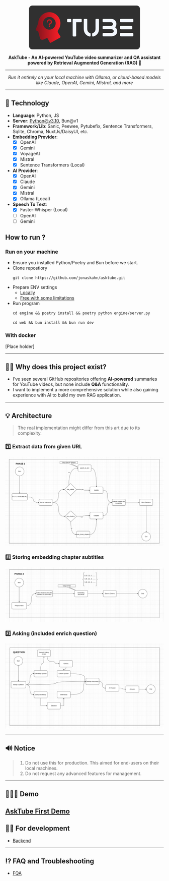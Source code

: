 <p align="center">
  <img src="docs/images/logo.png" alt="AskTube's Logo"/>
</p>
<p align="center">
  <strong>AskTube - An AI-powered YouTube video summarizer and QA assistant powered by Retrieval Augmented Generation (RAG) 🤖</strong>
</p>

---

<p align="center">
  <i>Run it entirely on your local machine with Ollama, or cloud-based models like Claude, OpenAI, Gemini, Mistral, and more</i>
</p>
    
---

## 🔨 Technology

- **Language**: Python, JS
- **Server**: Python@v3.10, Bun@v1
- **Framework/Lib**: Sanic, Peewee, Pytubefix, Sentence Transformers, Sqlite, Chroma, NuxtJs/DaisyUI, etc.
- **Embedding Provider**:
  - [x] OpenAI
  - [x] Gemini
  - [x] VoyageAI
  - [x] Mistral
  - [x] Sentence Transformers (Local)
- **AI Provider**:
  - [x] OpenAI
  - [x] Claude
  - [x] Gemini
  - [x] Mistral
  - [x] Ollama (Local)
- **Speech To Text**:
  - [x] Faster-Whisper (Local)
  - [ ] OpenAI
  - [ ] Gemini
 
## How to run ?
### Run on your machine
- Ensure you installed Python/Poetry and Bun before we start.
- Clone repostiory
  ```shell
  git clone https://github.com/jonaskahn/asktube.git
  ```
- Prepare ENV settings 
  - [Locally](/engine#prefer-env-for-running-local)
  - [Free with some limitations](/engine#prefer-env-for-free-with-limitation)
- Run program
  ```shell
  cd engine && poetry install && poetry python engine/server.py
  ```
  ```shell
  cd web && bun install && bun run dev
  ```
### With docker
[Place holder]

---
## 🤷🏽 Why does this project exist?

- I’ve seen several GitHub repositories offering **AI-powered** summaries for YouTube videos, but none include **Q&A**
  functionality.
- I want to implement a more comprehensive solution while also gaining experience with AI to build my own RAG application.

---

## 💡 Architecture

> The real implementation might differ from this art due to its complexity.

### 1️⃣ Extract data from given URL

![P1.png](docs/images/P1.png)

### 2️⃣ Storing embedding chapter subtitles

![P2.png](docs/images/P2.png)

### 3️⃣ Asking (included enrich question)

![P3.png](docs/images/P3.png)

---

## 🔊 Notice

> 1. Do not use this for production. This aimed for end-users on their local machines.
> 2. Do not request any advanced features for management.

---

## 🏃🏽‍➡️ Demo

[AskTube First Demo](https://www.youtube.com/watch?v=TkoxcM6NcB4)
---

## ✍🏿 For development

- [Backend](./engine/README.md)

---

## ⁉️ FAQ and Troubleshooting
- [FQA](./docs/FQA.md)
